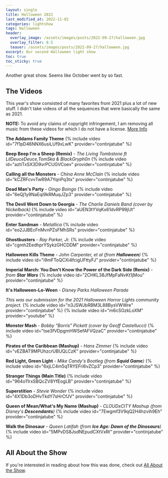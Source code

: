 ```yaml
---
layout: single
title: Halloween 2022
last_modified_at: 2022-11-02
categories: lightshow
tags: Halloween
header:
  overlay_image: /assets/images/posts/2022-09-27/halloween.jpg
  overlay_filter: 0.5
  teaser: /assets/images/posts/2022-09-27/halloween.jpg
excerpt: Our second Halloween light show 
toc: true
toc_sticky: true
---
```


Another great show. Seems like October went by so fast.

## The Videos

This year's show consisted of many favorites from 2021 plus a lot of new stuff. I didn't take videos of all the sequences that were basically the same as 2021.

**NOTE:** To avoid any claims of copyright infringement, I am removing all music from these videos for which I do not have a license. [More Info](https://chadgoode.com/notices/re-audio-removal-from-videos/)

**The Addams Family Theme**
{% include video id="7f1pD46NNX6usiLUf9xLwK" provider="continjatube" %}

**Beep Beep I'm a Sheep (Remix)** - *The Living Tombstone ft LilDeuceDeuce,TomSka & BlackGryph0n*
{% include video id="aztiTxSX3D9vrPCUGVCoev" provider="continjatube" %}

**Calling all the Monsters** - *China Anne McClain*
{% include video id="kCZRFcvvTwR9A7YqnPq3tx" provider="continjatube" %}

**Dead Man's Party** - *Oingo Boingo*
{% include video id="6eQj1y9NaEqi9kRMuqJZp3" provider="continjatube" %}

**The Devil Went Down to Georgia** - *The Charlie Daniels Band (cover by Nickelback)*
{% include video id="aUEN3tYVqKx61dvRP99jUt" provider="continjatube" %}

**Enter Sandman** - *Metallica*
{% include video id="eo2JJBEcFnMvnPZsFMhSRs" provider="continjatube" %}

**Ghostbusters** - *Ray Parker, Jr.*
{% include video id="cgmh2EedhprYSykzGHCDDM" provider="continjatube" %}

**Halloween Kills Theme** - *John Carpenter, et al (from **Halloween**)*
{% include video id="i9mFToQCXi4fcigUFttyFJ" provider="continjatube" %}

**Imperial March: You Don't Know the Power of the Dark Side (Remix)** - *from **Star Wars***
{% include video id="2CHKL38JfMpFaNvKt1jMou" provider="continjatube" %}

**It's Halloween-Lo-Ween** - *Disney Parks Halloween Parade*

*This was our submission for the 2021 Halloween Horror Lights community project.*
{% include video id="n3JSWJbRBM3L88BysVWWre" provider="continjatube" %}
{% include video id="m6cSGzkLoXM" provider="youtube" %}

**Monster Mash** - *Bobby "Borris" Pickett (cover by Geoff Castellucci)*
{% include video id="tse3fVDpgmHWSefAFVQzaC" provider="continjatube" %}

**Pirates of the Caribbean (Mashup)** - *Hans Zimmer*
{% include video id="vEZBAT9MPUhzcrUBUQLCzK" provider="continjatube" %}

**Red Light, Green Light** - *Mike Candy's Bootleg (from **Squid Game**)*
{% include video id="6xjLC4m5qTRYEFri6vZCp3" provider="continjatube" %}

**Stranger Things (Main Title)**
{% include video id="964o11rxSBQcZV8YfEogLB" provider="continjatube" %}

**Superstition** - *Stevie Wonder*
{% include video id="4X1Db3oDHvTkdY7sHrCfJV" provider="continjatube" %}

**Queen of Mean/What's My Name (Mashup)** - *CLOUDxCITY Mashup (from Disney's **Descendants**)*
{% include video id="7Ewgmf3V9qQ2H4hzvih9Eh" provider="continjatube" %}

**Walk the Dinosaur** - *Queen Latifah (from **Ice Age: Dawn of the Dinosaurs**)*
{% include video id="5MPvDS8JsdNEpudCXtVxRt" provider="continjatube" %}

## All About the Show

If you're interested in reading about how this was done, check out <a href="https://chadgoode.com/projects/lightshow/show-Info/">All About the Show</a>.